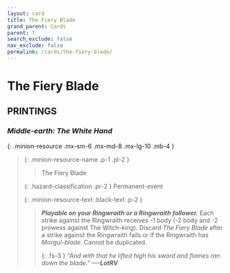 ```yaml
---
layout: card
title: The Fiery Blade
grand_parent: Cards
parent: T
search_exclude: false
nav_exclude: false
permalink: /cards/the-fiery-blade/
---
```


# The Fiery Blade


## PRINTINGS


### _Middle-earth: The White Hand_

{: .minion-resource .mx-sm-6 .mx-md-8 .mx-lg-10 .mb-4 }
> {: .minion-resource-name .p-1 .pl-2 }
> > <div class="hazard-mp"></div>
> > <div class="card-name">The Fiery Blade</div>
>
> {: .hazard-classification .pr-2 }
> Permanent-event
>
> {: .minion-resource-text .black-text .p-2 }
> > ***Playable on your Ringwraith or a Ringwraith follower.*** Each strike against the Ringwraith receives -1 body (-2 body and -2 prowess against The Witch-king). Discard _The Fiery Blade_ after a strike against the Ringwraith fails or if the Ringwraith has _Morgul-blade_. Cannot be duplicated. 
> > 
> > {: .fs-3 } 
> > _“And with that he lifted high his sword and flames ran down the blade."_ ***---&#65279;LotRV*** 
> 
